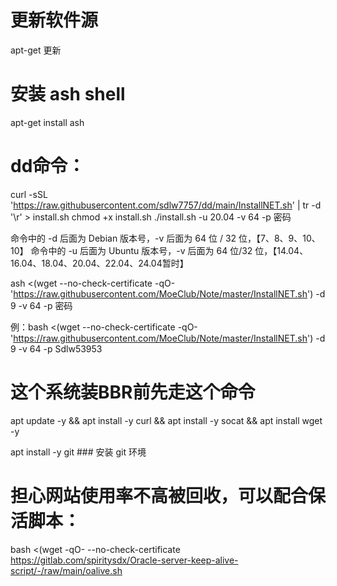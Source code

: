 # 更新软件源
apt-get 更新

# 安装 ash shell
apt-get install ash

# dd命令：

curl -sSL 'https://raw.githubusercontent.com/sdlw7757/dd/main/InstallNET.sh' | tr -d '\r' > install.sh
chmod +x install.sh
./install.sh -u 20.04 -v 64 -p 密码


命令中的 -d 后面为 Debian 版本号，-v 后面为 64 位 / 32 位，【7、8、9、10、10】
命令中的 -u 后面为 Ubuntu 版本号，-v 后面为 64 位/32 位，【14.04、16.04、18.04、20.04、22.04、24.04暂时】


ash <(wget --no-check-certificate -qO- 'https://raw.githubusercontent.com/MoeClub/Note/master/InstallNET.sh') -d 9 -v 64 -p 密码

例：bash <(wget --no-check-certificate -qO- 'https://raw.githubusercontent.com/MoeClub/Note/master/InstallNET.sh') -d 9 -v 64 -p Sdlw53953


# 这个系统装BBR前先走这个命令

apt update -y && apt install -y curl && apt install -y socat && apt install wget -y

apt install -y git   ### 安装 git 环境

# 担心网站使用率不高被回收，可以配合保活脚本：

bash <(wget -qO- --no-check-certificate https://gitlab.com/spiritysdx/Oracle-server-keep-alive-script/-/raw/main/oalive.sh


